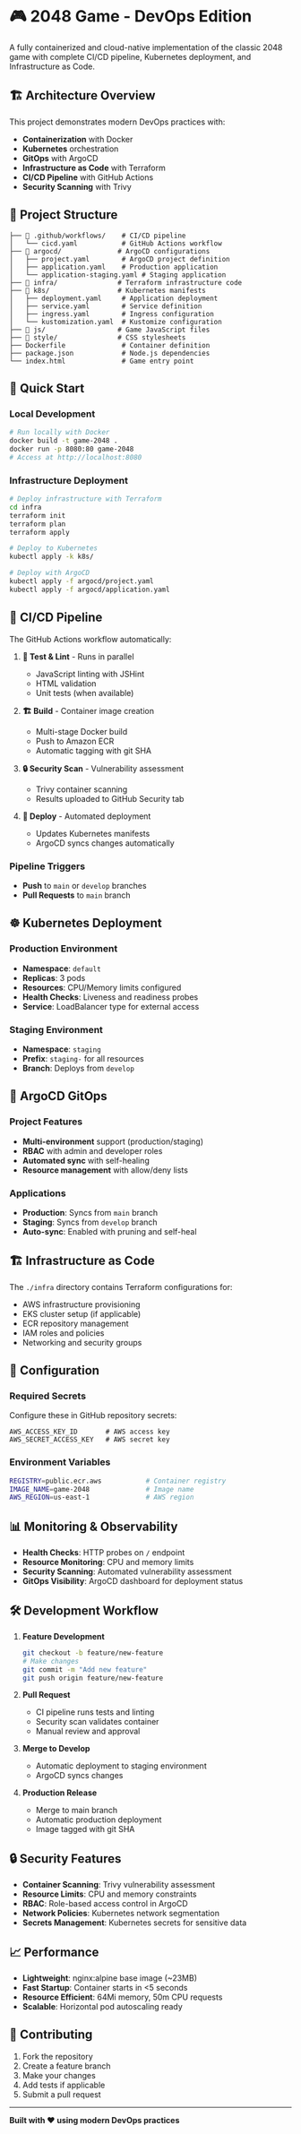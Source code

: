 # 🎮 2048 Game - DevOps Edition

A fully containerized and cloud-native implementation of the classic 2048 game with complete CI/CD pipeline, Kubernetes deployment, and Infrastructure as Code.

## 🏗️ Architecture Overview

This project demonstrates modern DevOps practices with:
- **Containerization** with Docker
- **Kubernetes** orchestration
- **GitOps** with ArgoCD
- **Infrastructure as Code** with Terraform
- **CI/CD Pipeline** with GitHub Actions
- **Security Scanning** with Trivy

## 📁 Project Structure

```
├── 📂 .github/workflows/    # CI/CD pipeline
│   └── cicd.yaml           # GitHub Actions workflow
├── 📂 argocd/              # ArgoCD configurations
│   ├── project.yaml        # ArgoCD project definition
│   ├── application.yaml    # Production application
│   └── application-staging.yaml # Staging application
├── 📂 infra/               # Terraform infrastructure code
├── 📂 k8s/                 # Kubernetes manifests
│   ├── deployment.yaml     # Application deployment
│   ├── service.yaml        # Service definition
│   ├── ingress.yaml        # Ingress configuration
│   └── kustomization.yaml  # Kustomize configuration
├── 📂 js/                  # Game JavaScript files
├── 📂 style/               # CSS stylesheets
├── Dockerfile              # Container definition
├── package.json            # Node.js dependencies
└── index.html              # Game entry point
```

## 🚀 Quick Start

### Local Development
```bash
# Run locally with Docker
docker build -t game-2048 .
docker run -p 8080:80 game-2048
# Access at http://localhost:8080
```

### Infrastructure Deployment
```bash
# Deploy infrastructure with Terraform
cd infra
terraform init
terraform plan
terraform apply

# Deploy to Kubernetes
kubectl apply -k k8s/

# Deploy with ArgoCD
kubectl apply -f argocd/project.yaml
kubectl apply -f argocd/application.yaml
```

## 🔄 CI/CD Pipeline

The GitHub Actions workflow automatically:

1. **🧪 Test & Lint** - Runs in parallel
   - JavaScript linting with JSHint
   - HTML validation
   - Unit tests (when available)

2. **🏗️ Build** - Container image creation
   - Multi-stage Docker build
   - Push to Amazon ECR
   - Automatic tagging with git SHA

3. **🔒 Security Scan** - Vulnerability assessment
   - Trivy container scanning
   - Results uploaded to GitHub Security tab

4. **🚢 Deploy** - Automated deployment
   - Updates Kubernetes manifests
   - ArgoCD syncs changes automatically

### Pipeline Triggers
- **Push** to `main` or `develop` branches
- **Pull Requests** to `main` branch

## ☸️ Kubernetes Deployment

### Production Environment
- **Namespace**: `default`
- **Replicas**: 3 pods
- **Resources**: CPU/Memory limits configured
- **Health Checks**: Liveness and readiness probes
- **Service**: LoadBalancer type for external access

### Staging Environment
- **Namespace**: `staging`
- **Prefix**: `staging-` for all resources
- **Branch**: Deploys from `develop`

## 🎯 ArgoCD GitOps

### Project Features
- **Multi-environment** support (production/staging)
- **RBAC** with admin and developer roles
- **Automated sync** with self-healing
- **Resource management** with allow/deny lists

### Applications
- **Production**: Syncs from `main` branch
- **Staging**: Syncs from `develop` branch
- **Auto-sync**: Enabled with pruning and self-heal

## 🏗️ Infrastructure as Code

The `./infra` directory contains Terraform configurations for:
- AWS infrastructure provisioning
- EKS cluster setup (if applicable)
- ECR repository management
- IAM roles and policies
- Networking and security groups

## 🔧 Configuration

### Required Secrets
Configure these in GitHub repository secrets:
```
AWS_ACCESS_KEY_ID       # AWS access key
AWS_SECRET_ACCESS_KEY   # AWS secret key
```

### Environment Variables
```bash
REGISTRY=public.ecr.aws           # Container registry
IMAGE_NAME=game-2048              # Image name
AWS_REGION=us-east-1              # AWS region
```

## 📊 Monitoring & Observability

- **Health Checks**: HTTP probes on `/` endpoint
- **Resource Monitoring**: CPU and memory limits
- **Security Scanning**: Automated vulnerability assessment
- **GitOps Visibility**: ArgoCD dashboard for deployment status

## 🛠️ Development Workflow

1. **Feature Development**
   ```bash
   git checkout -b feature/new-feature
   # Make changes
   git commit -m "Add new feature"
   git push origin feature/new-feature
   ```

2. **Pull Request**
   - CI pipeline runs tests and linting
   - Security scan validates container
   - Manual review and approval

3. **Merge to Develop**
   - Automatic deployment to staging environment
   - ArgoCD syncs changes

4. **Production Release**
   - Merge to main branch
   - Automatic production deployment
   - Image tagged with git SHA

## 🔒 Security Features

- **Container Scanning**: Trivy vulnerability assessment
- **Resource Limits**: CPU and memory constraints
- **RBAC**: Role-based access control in ArgoCD
- **Network Policies**: Kubernetes network segmentation
- **Secrets Management**: Kubernetes secrets for sensitive data

## 📈 Performance

- **Lightweight**: nginx:alpine base image (~23MB)
- **Fast Startup**: Container starts in <5 seconds
- **Resource Efficient**: 64Mi memory, 50m CPU requests
- **Scalable**: Horizontal pod autoscaling ready

## 🤝 Contributing

1. Fork the repository
2. Create a feature branch
3. Make your changes
4. Add tests if applicable
5. Submit a pull request

---

**Built with ❤️ using modern DevOps practices**